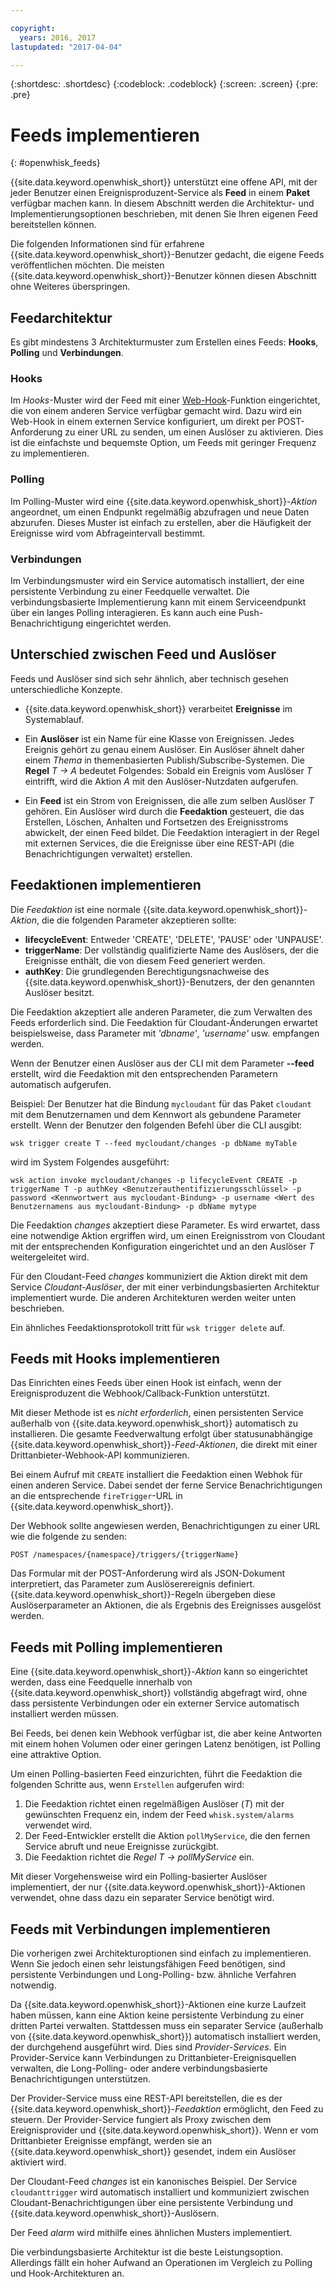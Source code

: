 ```yaml
---

copyright:
  years: 2016, 2017
lastupdated: "2017-04-04"

---
```


{:shortdesc: .shortdesc}
{:codeblock: .codeblock}
{:screen: .screen}
{:pre: .pre}

# Feeds implementieren
{: #openwhisk_feeds}

{{site.data.keyword.openwhisk_short}} unterstützt eine offene API, mit der jeder Benutzer einen Ereignisproduzent-Service als **Feed** in einem **Paket** verfügbar machen kann.   In diesem Abschnitt werden die Architektur- und Implementierungsoptionen beschrieben, mit denen Sie Ihren eigenen Feed bereitstellen können.

Die folgenden Informationen sind für erfahrene {{site.data.keyword.openwhisk_short}}-Benutzer gedacht, die eigene Feeds veröffentlichen möchten.  Die meisten {{site.data.keyword.openwhisk_short}}-Benutzer können diesen Abschnitt ohne Weiteres überspringen.

## Feedarchitektur

Es gibt mindestens 3 Architekturmuster zum Erstellen eines Feeds: **Hooks**, **Polling** und **Verbindungen**.

### Hooks
Im *Hooks*-Muster wird der Feed mit einer [Web-Hook](https://en.wikipedia.org/wiki/Webhook)-Funktion eingerichtet, die von einem anderen Service verfügbar gemacht wird.   Dazu wird ein Web-Hook in einem externen Service konfiguriert, um direkt per POST-Anforderung zu einer URL zu senden, um einen Auslöser zu aktivieren.  Dies ist die einfachste und bequemste Option, um Feeds mit geringer Frequenz zu implementieren.

<!-- The github feed is implemented using webhooks.  Put a link here when we have the open repo ready -->

### Polling
Im Polling-Muster wird eine {{site.data.keyword.openwhisk_short}}-*Aktion* angeordnet, um einen Endpunkt regelmäßig abzufragen und neue Daten abzurufen. Dieses Muster ist einfach zu erstellen, aber die Häufigkeit der Ereignisse wird vom Abfrageintervall bestimmt.

### Verbindungen
Im Verbindungsmuster wird ein Service automatisch installiert, der eine persistente Verbindung zu einer Feedquelle verwaltet.    Die verbindungsbasierte Implementierung kann mit einem Serviceendpunkt über ein langes Polling interagieren. Es kann auch eine Push-Benachrichtigung eingerichtet werden.

<!-- Our cloudant changes feed is connection based.  Put a link here to
an open repo -->

<!-- What is the foundation for the Message Hub feed? If it is "connections" then lets put a link here as well -->

## Unterschied zwischen Feed und Auslöser

Feeds und Auslöser sind sich sehr ähnlich, aber technisch gesehen unterschiedliche Konzepte.   

- {{site.data.keyword.openwhisk_short}} verarbeitet **Ereignisse** im Systemablauf.

- Ein **Auslöser** ist ein Name für eine Klasse von Ereignissen.   Jedes Ereignis gehört zu genau einem Auslöser. Ein Auslöser ähnelt daher einem *Thema* in themenbasierten Publish/Subscribe-Systemen. Die **Regel** *T -> A* bedeutet Folgendes: Sobald ein Ereignis vom Auslöser *T* eintrifft, wird die Aktion *A* mit den Auslöser-Nutzdaten aufgerufen.

- Ein **Feed** ist ein Strom von Ereignissen, die alle zum selben Auslöser *T* gehören. Ein Auslöser wird durch die **Feedaktion** gesteuert, die das Erstellen, Löschen, Anhalten und Fortsetzen des Ereignisstroms abwickelt, der einen Feed bildet. Die Feedaktion interagiert in der Regel mit externen Services, die die Ereignisse über eine REST-API (die Benachrichtigungen verwaltet) erstellen.

##  Feedaktionen implementieren

Die *Feedaktion* ist eine normale {{site.data.keyword.openwhisk_short}}-*Aktion*, die die folgenden Parameter akzeptieren sollte:
* **lifecycleEvent**: Entweder 'CREATE', 'DELETE', 'PAUSE' oder 'UNPAUSE'.
* **triggerName**: Der vollständig qualifizierte Name des Auslösers, der die Ereignisse enthält, die von diesem Feed generiert werden.
* **authKey**: Die grundlegenden Berechtigungsnachweise des {{site.data.keyword.openwhisk_short}}-Benutzers, der den genannten Auslöser besitzt.

Die Feedaktion akzeptiert alle anderen Parameter, die zum Verwalten des Feeds erforderlich sind.  Die Feedaktion für Cloudant-Änderungen erwartet beispielsweise, dass Parameter mit *'dbname'*, *'username'* usw. empfangen werden.

Wenn der Benutzer einen Auslöser aus der CLI mit dem Parameter **--feed** erstellt, wird die Feedaktion mit den entsprechenden Parametern automatisch aufgerufen.

Beispiel: Der Benutzer hat die Bindung `mycloudant` für das Paket `cloudant` mit dem Benutzernamen und dem Kennwort als gebundene Parameter erstellt. Wenn der Benutzer den folgenden Befehl über die CLI ausgibt:

`wsk trigger create T --feed mycloudant/changes -p dbName myTable`

wird im System Folgendes ausgeführt:

`wsk action invoke mycloudant/changes -p lifecycleEvent CREATE -p triggerName T -p authKey <Benutzerauthentifizierungsschlüssel> -p password <Kennwortwert aus mycloudant-Bindung> -p username <Wert des Benutzernamens aus mycloudant-Bindung> -p dbName mytype`

Die Feedaktion *changes* akzeptiert diese Parameter. Es wird erwartet, dass eine notwendige Aktion ergriffen wird, um einen Ereignisstrom von Cloudant mit der entsprechenden Konfiguration eingerichtet und an den Auslöser *T* weitergeleitet wird.    

Für den Cloudant-Feed *changes* kommuniziert die Aktion direkt mit dem Service *Cloudant-Auslöser*, der mit einer verbindungsbasierten Architektur implementiert wurde.   Die anderen Architekturen werden weiter unten beschrieben.

Ein ähnliches Feedaktionsprotokoll tritt für `wsk trigger delete` auf.    

## Feeds mit Hooks implementieren

Das Einrichten eines Feeds über einen Hook ist einfach, wenn der Ereignisproduzent die Webhook/Callback-Funktion unterstützt.

Mit dieser Methode ist es *nicht erforderlich*, einen persistenten Service außerhalb von {{site.data.keyword.openwhisk_short}} automatisch zu installieren.  Die gesamte Feedverwaltung erfolgt über statusunabhängige {{site.data.keyword.openwhisk_short}}-*Feed-Aktionen*, die direkt mit einer Drittanbieter-Webhook-API kommunizieren.

Bei einem Aufruf mit `CREATE` installiert die Feedaktion einen Webhok für einen anderen Service. Dabei sendet der ferne Service Benachrichtigungen an die entsprechende `fireTrigger`-URL in {{site.data.keyword.openwhisk_short}}.

Der Webhook sollte angewiesen werden, Benachrichtigungen zu einer URL wie die folgende zu senden:

`POST /namespaces/{namespace}/triggers/{triggerName}`

Das Formular mit der POST-Anforderung wird als JSON-Dokument interpretiert, das Parameter zum Auslöserereignis definiert. {{site.data.keyword.openwhisk_short}}-Regeln übergeben diese Auslöserparameter an Aktionen, die als Ergebnis des Ereignisses ausgelöst werden.

## Feeds mit Polling implementieren

Eine {{site.data.keyword.openwhisk_short}}-*Aktion* kann so eingerichtet werden, dass eine Feedquelle innerhalb von {{site.data.keyword.openwhisk_short}} vollständig abgefragt wird, ohne dass persistente Verbindungen oder ein externer Service automatisch installiert werden müssen.

Bei Feeds, bei denen kein Webhook verfügbar ist, die aber keine Antworten mit einem hohen Volumen oder einer geringen Latenz benötigen, ist Polling eine attraktive Option.

Um einen Polling-basierten Feed einzurichten, führt die Feedaktion die folgenden Schritte aus, wenn `Erstellen` aufgerufen wird:

1.   Die Feedaktion richtet einen regelmäßigen Auslöser (*T*) mit der gewünschten Frequenz ein, indem der Feed `whisk.system/alarms` verwendet wird.
2.   Der Feed-Entwickler erstellt die Aktion `pollMyService`, die den fernen Service abruft und neue Ereignisse zurückgibt.
3.  Die Feedaktion richtet die *Regel* *T -> pollMyService* ein.

Mit dieser Vorgehensweise wird ein Polling-basierter Auslöser implementiert, der nur {{site.data.keyword.openwhisk_short}}-Aktionen verwendet, ohne dass dazu ein separater Service benötigt wird.

## Feeds mit Verbindungen implementieren

Die vorherigen zwei Architekturoptionen sind einfach zu implementieren. Wenn Sie jedoch einen sehr leistungsfähigen Feed benötigen, sind persistente Verbindungen und Long-Polling- bzw. ähnliche Verfahren notwendig.

Da {{site.data.keyword.openwhisk_short}}-Aktionen eine kurze Laufzeit haben müssen, kann eine Aktion keine persistente Verbindung zu einer dritten Partei verwalten. Stattdessen muss ein separater Service (außerhalb von {{site.data.keyword.openwhisk_short}}) automatisch installiert werden, der durchgehend ausgeführt wird.   Dies sind *Provider-Services*.  Ein Provider-Service kann Verbindungen zu Drittanbieter-Ereignisquellen verwalten, die Long-Polling- oder andere verbindungsbasierte Benachrichtigungen unterstützen.

Der Provider-Service muss eine REST-API bereitstellen, die es der {{site.data.keyword.openwhisk_short}}-*Feedaktion* ermöglicht, den Feed zu steuern.   Der Provider-Service fungiert als Proxy zwischen dem Ereignisprovider und {{site.data.keyword.openwhisk_short}}. Wenn er vom Drittanbieter Ereignisse empfängt, werden sie an {{site.data.keyword.openwhisk_short}} gesendet, indem ein Auslöser aktiviert wird.

Der Cloudant-Feed *changes* ist ein kanonisches Beispiel. Der Service `cloudanttrigger` wird automatisch installiert und kommuniziert zwischen Cloudant-Benachrichtigungen über eine persistente Verbindung und {{site.data.keyword.openwhisk_short}}-Auslösern.
<!-- TODO: add a reference to the open source implementation -->

Der Feed *alarm* wird mithilfe eines ähnlichen Musters implementiert.

Die verbindungsbasierte Architektur ist die beste Leistungsoption. Allerdings fällt ein hoher Aufwand an Operationen im Vergleich zu Polling und Hook-Architekturen an.   

